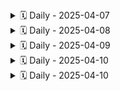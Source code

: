 <details>
<summary>🗓️ Daily - 2025-04-07</summary>

### 👤 Gabriela Rodrigues conceição 

**✅ Ontem:** Pesquisei ideias para os temas de trabalho em Engenharia de Software: saúde pública, segurança alimentar e monitoramento climatico. Cada um oferece boas oportunidades para desenvolver soluções tecnológicas com impacto social.  
**📌 Hoje:** reunião para selicionar o tema   
**🚧 Impedimentos:** nenhum

---

### 👤 Taíza Paula de Oliveira Lima

**✅ Ontem:** Criação e atualização do repositório no github   
**📌 Hoje:** Pesquisas sobre os temas propostos para o desenvolvimento do trabalho  
**🚧 Impedimentos:** Não  

---

### 👤 Gregory Gabriel Ozaki Coelho

**✅ Ontem:** Pesquisa sobre o tema e o que podemos fazer com base nisso.  
**📌 Hoje:** Continuar a pesquisa e debater com a equipe as possíveis ideias para desenvolvimento do projeto.  
**🚧 Impedimentos:** Não houve nenhum.  

---

### 👤 Leano Guerreiro Baba

**✅ Ontem:** Pesquisei aplicativos feitos com a ferramenta proposta afim de avaliar a viabilidade de desenvolvimento de um aplicativo que aborda o tema escolhido  
**📌 Hoje:** Continuarei com a pesquisa de ontem  
**🚧 Impedimentos:** Hoje não  

---

### 👤 Brayner Santana Brito

**✅ Ontem:** Pesquisas sobre o tema  
**📌 Hoje:** Hoje faremos uma reunião para discutirmos o que iremos pesquisar para desenvolver o trabalho.  
**🚧 Impedimentos:** Não   

---

</details>
<details>
<summary>🗓️ Daily - 2025-04-08</summary>

### 👤 Taíza Paula de Oliveira Lima 

**✅ Ontem:** Pesquisas relacionadas aos temas propostos para o desenvolvimento do trabalho   
**📌 Hoje:** Estudar a ferramenta thunkable para definir a viabilidade do desenvolvimento do aplicativo voltado para algum dos temas  
**🚧 Impedimentos:** Não   

---

### 👤 Leano Guerreiro 

**✅ Ontem:** Reunião em grupo com o monitor da disciplina  
**📌 Hoje:** Sem atividades predefinidas para hoje   
**🚧 Impedimentos:** não   

---

### 👤 Gabriela Rodrigues conceição 

**✅ Ontem:** Foi feita escolha do tema, logo fiz a pesquisa de apps para ter referencias   
**📌 Hoje:** pesquisa  
**🚧 Impedimentos:** não  

---

### 👤 Gregory Gabriel Ozaki Coelho

**✅ Ontem:** Foi decidido o tema do  trabalho e discutimos algumas funcionalidades para o app.  
**📌 Hoje:** Foi discutido novas funcionalidades.  
**🚧 Impedimentos:** Não.  

---
</details>
<details>
<summary>🗓️ Daily - 2025-04-09</summary>

### 👤 Gregory Gabriel Ozaki Coelho

**✅ Ontem:** Tivemos novas ideias sobre o app.  
**📌 Hoje:** Definir funcionalidades.  
**🚧 Impedimentos:** Não.  

---

### 👤 Taíza Paula

**✅ Ontem:** Estudei a ferramenta thunkable para definir a viabilidade do desenvolvimento do aplicativo voltado para algum dos temas  
**📌 Hoje:** Continuar os estudos e pesquisas voltados a temática saúde pública que vai ser o foco do nosso trabalho   
**🚧 Impedimentos:** Não   

---

### 👤 Leano Guerreiro Baba

**✅ Ontem:** reunião com o grupo para reavaliarmos a proposta do projeto  
**📌 Hoje:** reunião com o grupo e o monitor da disciplina para avaliar a viabilidade de desenvolvimento do projeto  
**🚧 Impedimentos:** não  

---

### 👤 Brayner Santana Brito 

**✅ Ontem:** Nada  
**📌 Hoje:** Hoje pretendo participar com o time em uma reunião com o monitor da turma e apresentar alguns propostas de projetos.  
**🚧 Impedimentos:** Não   

---

</details>

<details>
<summary>🗓️ Daily - 2025-04-10</summary>

</details>

<details>
<summary>🗓️ Daily - 2025-04-10</summary>

</details>
